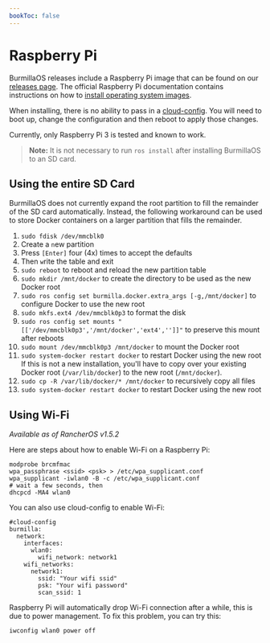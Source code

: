 ```yaml
---
bookToc: false
---
```

# Raspberry Pi

BurmillaOS releases include a Raspberry Pi image that can be found on our [releases page](https://github.com/burmilla/os/releases). The official Raspberry Pi documentation contains instructions on how to [install operating system images](https://www.raspberrypi.org/documentation/installation/installing-images/).

When installing, there is no ability to pass in a [cloud-config](/docs/configuration/base/#cloud-config). You will need to boot up, change the configuration and then reboot to apply those changes.

Currently, only Raspberry Pi 3 is tested and known to work.

> **Note:** It is not necessary to run `ros install` after installing BurmillaOS to an SD card.

## Using the entire SD Card

BurmillaOS does not currently expand the root partition to fill the remainder of the SD card automatically. Instead, the following workaround can be used to store Docker containers on a larger partition that fills the remainder.

1. `sudo fdisk /dev/mmcblk0`
2. Create a `n`ew partition
3. Press `[Enter]` four (4x) times to accept the defaults
4. Then `w`rite the table and exit
5. `sudo reboot` to reboot and reload the new partition table
6. `sudo mkdir /mnt/docker` to create the directory to be used as the new Docker root
7. `sudo ros config set burmilla.docker.extra_args [-g,/mnt/docker]` to configure Docker to use the new root
8. `sudo mkfs.ext4 /dev/mmcblk0p3` to format the disk
9. `sudo ros config set mounts "[['/dev/mmcblk0p3','/mnt/docker','ext4','']]"` to preserve this mount after reboots
10. `sudo mount /dev/mmcblk0p3 /mnt/docker` to mount the Docker root
11. `sudo system-docker restart docker` to restart Docker using the new root
If this is not a new installation, you'll have to copy over your existing Docker root (`/var/lib/docker`) to the new root (`/mnt/docker`).
1. `sudo cp -R /var/lib/docker/* /mnt/docker` to recursively copy all files
2. `sudo system-docker restart docker` to restart Docker using the new root

## Using Wi-Fi

_Available as of RancherOS v1.5.2_

Here are steps about how to enable Wi-Fi on a Raspberry Pi:

```
modprobe brcmfmac
wpa_passphrase <ssid> <psk> > /etc/wpa_supplicant.conf
wpa_supplicant -iwlan0 -B -c /etc/wpa_supplicant.conf
# wait a few seconds, then
dhcpcd -MA4 wlan0
```

You can also use cloud-config to enable Wi-Fi:

```
#cloud-config
burmilla:
  network:
    interfaces:
      wlan0:
        wifi_network: network1
    wifi_networks:
      network1:
        ssid: "Your wifi ssid"
        psk: "Your wifi password"
        scan_ssid: 1
```

Raspberry Pi will automatically drop Wi-Fi connection after a while, this is due to power management. To fix this problem, you can try this:

```
iwconfig wlan0 power off
```
